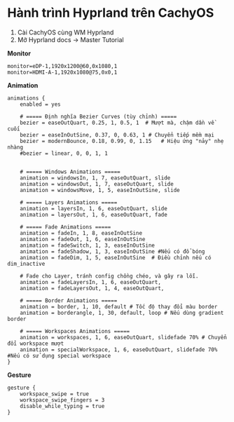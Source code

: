 # Hành trình Hyprland trên CachyOS

1. Cài CachyOS cùng WM Hyprland
2. Mở Hyprland docs -> Master Tutorial

**Monitor**

	monitor=eDP-1,1920x1200@60,0x1080,1
	monitor=HDMI-A-1,1920x1080@75,0x0,1

**Animation** 

    animations {
        enabled = yes

        # ===== Định nghĩa Bezier Curves (tùy chỉnh) =====
        bezier = easeOutQuart, 0.25, 1, 0.5, 1  # Mượt mà, chậm dần về cuối
        bezier = easeInOutSine, 0.37, 0, 0.63, 1 # Chuyển tiếp mềm mại
        bezier = modernBounce, 0.18, 0.99, 0, 1.15   # Hiệu ứng "nảy" nhẹ nhàng
        #bezier = linear, 0, 0, 1, 1


        # ===== Windows Animations =====
        animation = windowsIn, 1, 7, easeOutQuart, slide
        animation = windowsOut, 1, 7, easeOutQuart, slide
        animation = windowsMove, 1, 5, easeInOutSine, slide

        # ===== Layers Animations =====
        animation = layersIn, 1, 6, easeOutQuart, slide
        animation = layersOut, 1, 6, easeOutQuart, fade

        # ===== Fade Animations =====
        animation = fadeIn, 1, 8, easeInOutSine
        animation = fadeOut, 1, 6, easeInOutSine
        animation = fadeSwitch, 1, 3, easeInOutSine
        animation = fadeShadow, 1, 3, easeInOutSine #Nếu có đổ bóng
        animation = fadeDim, 1, 5, easeInOutSine  # Điều chỉnh nếu có dim_inactive

        # Fade cho Layer, tránh config chồng chéo, và gây ra lỗi.
        animation = fadeLayersIn, 1, 6, easeOutQuart,
        animation = fadeLayersOut, 1, 4, easeOutQuart,

        # ===== Border Animations =====
        animation = border, 1, 10, default # Tốc độ thay đổi màu border
        animation = borderangle, 1, 30, default, loop # Nếu dùng gradient border

        # ===== Workspaces Animations =====
        animation = workspaces, 1, 6, easeOutQuart, slidefade 70% # Chuyển đổi workspace mượt
        animation = specialWorkspace, 1, 6, easeOutQuart, slidefade 70% #Nếu có sử dụng special workspace
    }

**Gesture**

    gesture {
        workspace_swipe = true
        workspace_swipe_fingers = 3
        disable_while_typing = true
    }

